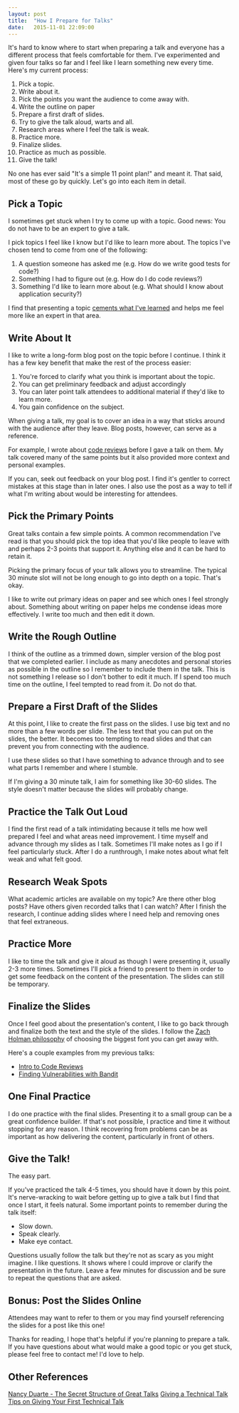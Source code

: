 ```yaml
---
layout: post
title:  "How I Prepare for Talks"
date:   2015-11-01 22:09:00
---
```


It's hard to know where to start when preparing a talk and everyone has
a different process that feels comfortable for them. I've experimented
and given four talks so far and I feel like I learn something new every time.
Here's my current process:

1. Pick a topic.
2. Write about it.
3. Pick the points you want the audience to come away with.
4. Write the outline on paper
5. Prepare a first draft of slides.
6. Try to give the talk aloud, warts and all.
7. Research areas where I feel the talk is weak.
8. Practice more.
9. Finalize slides.
10. Practice as much as possible.
11. Give the talk!

No one has ever said "It's a simple 11 point plan!" and meant it. 
That said, most of these go by quickly. Let's go into each item in detail.


Pick a Topic
---------------

I sometimes get stuck when I try to come up with a topic. 
Good news: You do not have to be an expert to give a talk. 

I pick topics I feel like I know but I'd like to learn more about. 
The topics I've chosen tend to come from one of the following:

1. A question someone has asked me (e.g. How do we write good tests for code?)
2. Something I had to figure out (e.g. How do I do code reviews?)
3. Something I'd like to learn more about (e.g. What should I know about application security?)

I find that presenting a topic [cements what I've
learned](http://ideas.time.com/2011/11/30/the-protege-effect/) and helps me feel
more like an expert in that area. 


Write About It
-----------------

I like to write a long-form blog post on the topic before I continue.
I think it has a few key benefit that make the rest of the process easier:

1. You're forced to clarify what you think is important about the topic.
2. You can get preliminary feedback and adjust accordingly
3. You can later point talk attendees to additional material
if they'd like to learn more.
4. You gain confidence on the subject.


When giving a talk, my goal is to cover an idea in a way that sticks around
with the audience after they leave. 
Blog posts, however, can serve as a reference.

For example, I wrote about [code
reviews](http://kevinlondon.com/2015/05/05/code-review-best-practices.html)
before I gave a talk on them. My talk covered many of the same points but it
also provided more context and personal examples.

If you can, seek out feedback on your blog post.
I find it's gentler to correct mistakes at this stage than in later ones.
I also use the post as a way to tell if what I'm writing about would be
interesting for attendees.


Pick the Primary Points
--------------------------

Great talks contain a few simple points.  A common recommendation I've read is
that you should pick the top idea that you'd like people to leave with and
perhaps 2-3 points that support it.  Anything else and it can be hard to retain
it. 

Picking the primary focus of your talk allows you to streamline. 
The typical 30 minute slot will not be long enough to go
into depth on a topic. That's okay.

I like to write out primary ideas on paper and see which ones I feel strongly
about. Something about writing on paper helps me condense ideas more
effectively. I write too much and then edit it down.


Write the Rough Outline
--------------------------

I think of the outline as a trimmed down, simpler version of the blog post
that we completed earlier. I include as many anecdotes and personal stories
as possible in the outline so I remember to include them in the talk. This is
not something I release so I don't bother to edit it much. If I spend too
much time on the outline, I feel tempted to read from it. Do not do that.


Prepare a First Draft of the Slides
--------------------------------------

At this point, I like to create the first pass on the slides. I use 
big text and no more than a few words per slide. The less text that you can
put on the slides, the better. It becomes too tempting to read slides and
that can prevent you from connecting with the audience.

I use these slides so that I have something to advance through and to see what 
parts I remember and where I stumble.

If I'm giving a 30 minute talk, I aim for something like 30-60 slides. 
The style doesn't matter because the slides will probably change.

Practice the Talk Out Loud
-----------------------------

I find the first read of a talk intimidating because it tells me
how well prepared I feel and what areas need improvement.  I time myself
and advance through my slides as I talk. Sometimes I'll make notes as I go if
I feel particularly stuck. After I do a runthrough, I make notes
about what felt weak and what felt good. 


Research Weak Spots
------------------------------------------------

What academic articles are available on my topic? Are there other blog posts?
Have others given recorded talks that I can watch?
After I finish the research, I continue adding slides where I need help 
and removing ones that feel extraneous.


Practice More
----------------

I like to time the talk and give it aloud as though I were presenting it,
usually 2-3 more times. Sometimes I'll pick a friend to present to them in order
to get some feedback on the content of the presentation. The slides can still be
temporary.

Finalize the Slides
-------------------

Once I feel good about the presentation's content, I like to go back through and
finalize both the text and the style of the slides. I follow the [Zach Holman
philosophy](http://zachholman.com/posts/slide-design-for-developers/) of
choosing the biggest font you can get away with.

Here's a couple examples from my previous talks:

* [Intro to Code Reviews](http://kevinlondon.com/2015/06/25/intro-to-code-reviews-talk.html)
* [Finding Vulnerabilities with Bandit](http://kevinlondon.com/2015/09/24/finding-vulnerabilities-with-bandit.html)

One Final Practice
----------------------

I do one practice with the final slides. Presenting it to a small group can be
a great confidence builder. If that's not possible, I practice and time it without
stopping for any reason. I think recovering from problems can be as important
as how delivering the content, particularly in front of others.


Give the Talk!
------------------

The easy part. 

If you've practiced the talk 4-5 times, you should have it down
by this point. It's nerve-wracking to wait before getting up to give a talk
but I find that once I start, it feels natural. Some important points 
to remember during the talk itself: 

* Slow down. 
* Speak clearly.
* Make eye contact.

Questions usually follow the talk but they're not as scary as you might imagine.
I like questions. It shows where I could improve or clarify the
presentation in the future. Leave a few minutes for discussion and be 
sure to repeat the questions that are asked.


Bonus: Post the Slides Online
-----------------------------

Attendees may want to refer to them or you may find yourself referencing
the slides for a post like this one!


Thanks for reading, I hope that's helpful if you're planning to prepare a talk.
If you have questions about what would make a good topic or you get stuck,
please feel free to contact me! I'd love to help.


Other References
----------------

[Nancy Duarte - The Secret Structure of Great Talks](https://www.ted.com/talks/nancy_duarte_the_secret_structure_of_great_talks)
[Giving a Technical Talk](https://homes.cs.washington.edu/~mernst/advice/giving-talk.html)
[Tips on Giving Your First Technical Talk](https://www.happybearsoftware.com/tips-on-giving-your-first-technical-talk)
